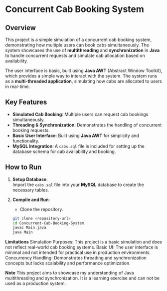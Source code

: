 # Concurrent Cab Booking System

## Overview
This project is a simple simulation of a concurrent cab booking system, demonstrating how multiple users can book cabs simultaneously. The system showcases the use of **multithreading** and **synchronization** in **Java** to handle concurrent requests and simulate cab allocation based on availability.

The user interface is basic, built using **Java AWT** (Abstract Window Toolkit), which provides a simple way to interact with the system. The system runs as a **multi-threaded application**, simulating how cabs are allocated to users in real-time.

## Key Features
- **Simulated Cab Booking**: Multiple users can request cab bookings simultaneously.
- **Threading & Synchronization**: Demonstrates the handling of concurrent booking requests.
- **Basic User Interface**: Built using **Java AWT** for simplicity and functionality.
- **MySQL Integration**: A `cabs.sql` file is included for setting up the database schema for cab availability and booking.

## How to Run
1. **Setup Database**:  
   Import the `cabs.sql` file into your **MySQL** database to create the necessary tables.
   
2. **Compile and Run**:  
   - Clone the repository.  
   ```bash
   git clone <repository-url>
   cd Concurrent-Cab-Booking-System
   javac Main.java
   java Main

**Limitations**
Simulation Purposes: This project is a basic simulation and does not reflect real-world cab booking systems.
Basic UI: The user interface is minimal and not intended for practical use in production environments.
Concurrency Handling: Demonstrates threading and synchronization concepts but lacks scalability and performance optimization.


**Note**
This project aims to showcase my understanding of Java multithreading and synchronization. It is a learning exercise and can not be used as a production system.

